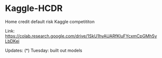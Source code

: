 # Kaggle-HCDR
Home credit default risk Kaggle competititon

Link:
https://colab.research.google.com/drive/1SkU1hyAUARfKIuFYcxmCpGMhSyLbDKei

Updates:
(*) Tuesday: built out models
